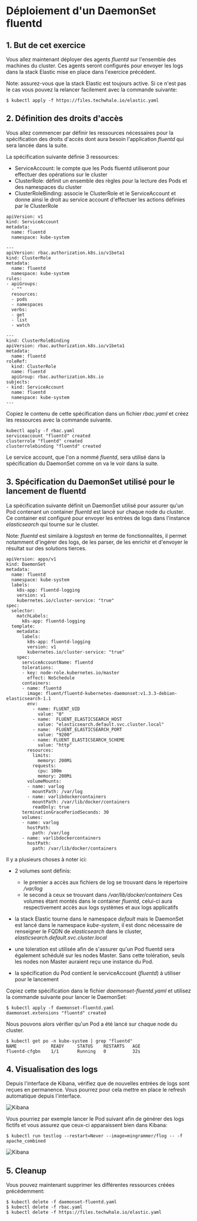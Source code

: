 # Déploiement d'un DaemonSet fluentd

## 1. But de cet exercice

Vous allez maintenant déployer des agents *fluentd* sur l'ensemble des machines du cluster. Ces agents seront configurés pour envoyer les logs dans la stack Elastic mise en place dans l'exercice précédent.

Note: assurez-vous que la stack Elastic est toujours active. Si ce n'est pas le cas vous pouvez la relancer facilement avec la commande suivante:

```
$ kubectl apply -f https://files.techwhale.io/elastic.yaml
```

## 2. Définition des droits d'accès

Vous allez commencer par définir les ressources nécessaires pour la spécification des droits d'accès dont aura besoin l'application *fluentd* qui sera lancée dans la suite.

La spécification suivante définie 3 ressources:
- ServiceAccount: le compte que les Pods fluentd utiliseront pour effectuer des opérations sur le cluster
- ClusterRole: définit un ensemble des règles pour la lecture des Pods et des namespaces du cluster
- ClusterRoleBinding: associe le ClusterRole et le ServiceAccount et donne ainsi le droit au service account d'effectuer les actions définies par le ClusterRole

```
apiVersion: v1
kind: ServiceAccount
metadata:
  name: fluentd
  namespace: kube-system

---
apiVersion: rbac.authorization.k8s.io/v1beta1
kind: ClusterRole
metadata:
  name: fluentd
  namespace: kube-system
rules:
- apiGroups:
  - ""
  resources:
  - pods
  - namespaces
  verbs:
  - get
  - list
  - watch

---
kind: ClusterRoleBinding
apiVersion: rbac.authorization.k8s.io/v1beta1
metadata:
  name: fluentd
roleRef:
  kind: ClusterRole
  name: fluentd
  apiGroup: rbac.authorization.k8s.io
subjects:
- kind: ServiceAccount
  name: fluentd
  namespace: kube-system
---
```

Copiez le contenu de cette spécification dans un fichier *rbac.yaml* et créez les ressources avec la commande suivante.

```
kubectl apply -f rbac.yaml
serviceaccount "fluentd" created
clusterrole "fluentd" created
clusterrolebinding "fluentd" created
```

Le service account, que l'on a nommé *fluentd*, sera utilisé dans la spécification du DaemonSet comme on va le voir dans la suite.

## 3. Spécification du DaemonSet utilisé pour le lancement de fluentd

La spécification suivante définit un DaemonSet utilisé pour assurer qu'un Pod contenant un container *fluentd* est lancé sur chaque node du cluster. Ce container est configuré pour envoyer les entrées de logs dans l'instance *elasticsearch* qui tourne sur le cluster.

Note: *fluentd* est similaire à *logstash* en terme de fonctionnalités, il permet notamment d'ingérer des logs, de les parser, de les enrichir et d'envoyer le résultat sur des solutions tierces.

```
apiVersion: apps/v1
kind: DaemonSet
metadata:
  name: fluentd
  namespace: kube-system
  labels:
    k8s-app: fluentd-logging
    version: v1
    kubernetes.io/cluster-service: "true"
spec:
  selector:
    matchLabels:
      k8s-app: fluentd-logging
  template:
    metadata:
      labels:
        k8s-app: fluentd-logging
        version: v1
        kubernetes.io/cluster-service: "true"
    spec:
      serviceAccountName: fluentd
      tolerations:
      - key: node-role.kubernetes.io/master
        effect: NoSchedule
      containers:
      - name: fluentd
        image: fluent/fluentd-kubernetes-daemonset:v1.3.3-debian-elasticsearch-1.1
        env:
          - name: FLUENT_UID
            value: "0"
          - name:  FLUENT_ELASTICSEARCH_HOST
            value: "elasticsearch.default.svc.cluster.local"
          - name:  FLUENT_ELASTICSEARCH_PORT
            value: "9200"
          - name: FLUENT_ELASTICSEARCH_SCHEME
            value: "http"
        resources:
          limits:
            memory: 200Mi
          requests:
            cpu: 100m
            memory: 200Mi
        volumeMounts:
        - name: varlog
          mountPath: /var/log
        - name: varlibdockercontainers
          mountPath: /var/lib/docker/containers
          readOnly: true
      terminationGracePeriodSeconds: 30
      volumes:
      - name: varlog
        hostPath:
          path: /var/log
      - name: varlibdockercontainers
        hostPath:
          path: /var/lib/docker/containers
```

Il y a plusieurs choses à noter ici:

- 2 volumes sont définis:
  - le premier a accès aux fichiers de log se trouvant dans le répertoire */var/log*
  - le second à ceux se trouvant dans */var/lib/docker/containers*
  Ces volumes étant montés dans le container *fluentd*, celui-ci aura respectivement accès aux logs systèmes et aux logs applicatifs


- la stack Elastic tourne dans le namespace *default* mais le DaemonSet est lancé dans le namespace *kube-system*, il est donc nécessaire de renseigner le FQDN de *elasticsearch* dans le cluster, *elasticsearch.default.svc.cluster.local*

- une toleration est utilisée afin de s'assurer qu'un Pod fluentd sera également schédulé sur les nodes Master. Sans cette tolération, seuls les nodes non Master auraient reçu une instance du Pod.

- la spécification du Pod contient le serviceAccount (*fluentd*) à utiliser pour le lancement

Copiez cette spécification dans le fichier *daemonset-fluentd.yaml* et utilisez la commande suivante pour lancer le DaemonSet:

```
$ kubectl apply -f daemonset-fluentd.yaml
daemonset.extensions "fluentd" created
```

Nous pouvons alors vérifier qu'un Pod a été lancé sur chaque node du cluster.

```
$ kubectl get po -n kube-system | grep "fluentd"
NAME             READY     STATUS    RESTARTS   AGE
fluentd-cfgbn    1/1       Running   0          32s
```

## 4. Visualisation des logs

Depuis l'interface de Kibana, vérifiez que de nouvelles entrées de logs sont reçues en permanence. Vous pourrez pour cela mettre en place le refresh automatique depuis l'interface.

![Kibana](./images/kibana-log-cluster.png)

Vous pourriez par exemple lancer le Pod suivant afin de générer des logs fictifs et vous assurez que ceux-ci apparaissent bien dans Kibana:

```
$ kubectl run testlog --restart=Never --image=mingrammer/flog -- -f apache_combined
```

![Kibana](./images/kibana-testlog.png)

## 5. Cleanup

Vous pouvez maintenant supprimer les différentes ressources créées précédemment:

```
$ kubectl delete -f daemonset-fluentd.yaml
$ kubectl delete -f rbac.yaml
$ kubectl delete -f https://files.techwhale.io/elastic.yaml
```
